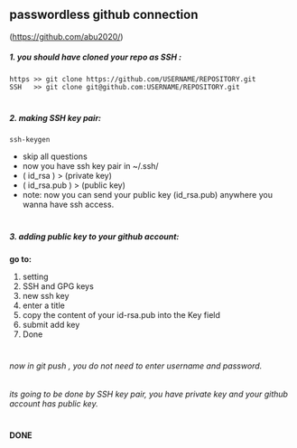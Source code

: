 ## passwordless github connection
(https://github.com/abu2020/)
##### 1. you should have cloned your repo as SSH :
 `https >> git clone https://github.com/USERNAME/REPOSITORY.git`             
 `SSH   >> git clone git@github.com:USERNAME/REPOSITORY.git`
#
##### 2. making SSH key pair:
    ssh-keygen
- skip all questions
- now you have ssh key pair in ~/.ssh/
- ( id_rsa ) > (private key)
- ( id_rsa.pub ) > (public key)
- note: now you can send your public key (id_rsa.pub) anywhere you wanna have ssh access.
#
##### 3. adding public key to your github account:
**go to:**
1. setting
2. SSH and GPG keys
3. new ssh key
4. enter a title
5. copy the content of your id-rsa.pub into the Key field
6. submit add key
7. Done
#
###### now in git push , you do not need to enter username and password.
###### its going to be done by SSH key pair, you have private key and your github account has public key.
#
#### DONE

